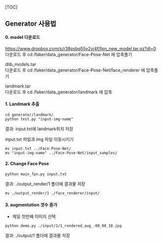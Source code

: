 [TOC]

## Generator 사용법

#### 0. model 다운로드

https://www.dropbox.com/s/r38psbq55y2yj4f/fpn_new_model.tar.gz?dl=0  <br>
다운로드 후
cd /faker/data_generator/Face-Pose-Net 에 압축풀기

dlib_models.tar <br>
다운로드 후
cd /faker/data_generator/Face-Pose-Net/face_renderer 에 압축풀기

landmark.tar <br>
다운로드 후
cd /faker/data_generator/landmark 에 압축


#### 1. Landmark 추출

```
cd generator/landmark/
python test.py "input-img-name"
```
결과: input.txt에 landmark위치 저장

input.txt 파일과 img 파일 이동시키기
```
mv input.txt ../Face-Pose-Net/
mv "input-img-name" ../Face-Pose-Net/input_samples/
```

#### 2. Change Face Pose

```
python main_fpn.py input.txt

```
결과: ./output_render/1 폴더에 결과물 저장

```
mv ./output_render/1 ./face_renderer/input/
```

#### 3. augmentation 갯수 증가

* 제일 첫번째 이미지 선택

```
python demo.py ./input/1/1_rendered_aug_-00_00_10.jpg
```
결과: ./output/1 폴더에 결과물 저장

